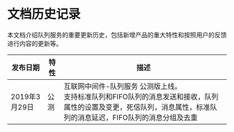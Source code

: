 # 文档历史记录

本文档介绍队列服务的重要更新历史，包括新增产品的重大特性和按照用户的反馈进行内容的更新等。

|发布日期|特性|描述|
|-|-|-|
|2019年3月29日|公测|互联网中间件-队列服务 公测版上线。<br/>支持标准队列和FIFO队列的消息发送和接收，队列属性的设置及变更，死信队列，消息属性，标准队列的消息延迟，FIFO队列的消息分组及去重|
